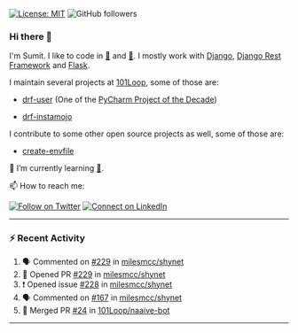 [![License: MIT](https://img.shields.io/badge/License-MIT-yellow.svg)](https://opensource.org/licenses/MIT)
![GitHub followers](https://img.shields.io/github/followers/sumit4613?style=social)

### Hi there 👋

I'm Sumit. I like to code in [:snake:](https://python.org/) and [:rabbit:](https://golang.org). I mostly work with [Django](https://djangoproject.com), [Django Rest Framework](https://www.django-rest-framework.org/) and [Flask](https://flask.palletsprojects.com).

I maintain several projects at [101Loop](https://github.com/101loop/), some of those are:

- [drf-user](https://github.com/101loop/drf-user) (One of the [PyCharm Project of the Decade](https://www.jetbrains.com/lp/pycharm-10-years/))

- [drf-instamojo ](https://github.com/101loop/drf-instamojo)

I contribute to some other open source projects as well, some of those are:

- [create-envfile](https://github.com/SpicyPizza/create-envfile)

🔭 I’m currently learning [:rabbit:](https://golang.org).

📫 How to reach me:

[![Follow on Twitter](https://img.shields.io/badge/--twitter?label=Twitter&logo=Twitter&style=social)](https://twitter.com/sumitsingh4613) [![Connect on LinkedIn](https://img.shields.io/badge/--linkedin?label=LinkedIn&logo=LinkedIn&style=social)](https://www.linkedin.com/in/sumit4613)


---

### :zap: Recent Activity

<!--START_SECTION:activity-->
1. 🗣 Commented on [#229](https://github.com/milesmcc/shynet/issues/229) in [milesmcc/shynet](https://github.com/milesmcc/shynet)
2. 💪 Opened PR [#229](https://github.com/milesmcc/shynet/pull/229) in [milesmcc/shynet](https://github.com/milesmcc/shynet)
3. ❗️ Opened issue [#228](https://github.com/milesmcc/shynet/issues/228) in [milesmcc/shynet](https://github.com/milesmcc/shynet)
4. 🗣 Commented on [#167](https://github.com/milesmcc/shynet/issues/167) in [milesmcc/shynet](https://github.com/milesmcc/shynet)
5. 🎉 Merged PR [#24](https://github.com/101Loop/naaive-bot/pull/24) in [101Loop/naaive-bot](https://github.com/101Loop/naaive-bot)
<!--END_SECTION:activity-->

---
